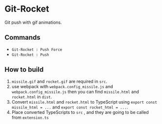 # Git-Rocket
Git push with gif animations.
## Commands 
* `Git-Rocket : Push Force`
* `Git-Rocket : Push`

## How to build
1. `missile.gif` and `rocket.gif` are required in `src`.
1. use webpack with `webpack.config_missile.js` and `webpack.config_missile.js`
then you can find `missile.html` and `rocket.html` in `dist`.
1. Convert `missile.html` and `rocket.html` to TypeScript using `export const missile_html = ...` and `export const rocket_html = ...`. 
1. Place converted TypeScripts to `src` , and they are going to be called from `extension.ts`